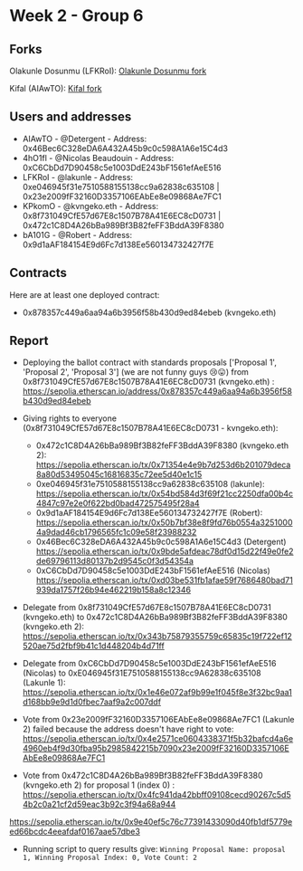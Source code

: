# Week 2 - Group 6

## Forks 

Olakunle Dosunmu (LFKRoI): [Olakunle Dosunmu fork](https://github.com/LakunleD/SolidityBootcampGroup6/)

Kifal (AIAwTO): [Kifal fork](https://github.com/Kifal15/SolidityBootcampGroup6)

## Users and addresses

- AIAwTO -  @Detergent - Address: 0x46Bec6C328eDA6A432A45b9c0c598A1A6e15C4d3 
- 4hO1fl - @Nicolas Beaudouin - Address: 0xC6CbDd7D90458c5e1003DdE243bF1561efAeE516
- LFKRoI - @lakunle - Address: 0xe046945f31e7510588155138cc9a62838c635108 | 0x23e2009fF32160D3357106EAbEe8e09868Ae7FC1
- KPkomO - @kvngeko.eth - Address: 0x8f731049CfE57d67E8c1507B78A41E6EC8cD0731 | 0x472c1C8D4A26bBa989Bf3B82feFF3BddA39F8380
- bA101G - @Robert - Address: 0x9d1aAF184154E9d6Fc7d138Ee560134732427f7E

## Contracts
Here are at least one deployed contract:
- 0x878357c449a6aa94a6b3956f58b430d9ed84ebeb (kvngeko.eth)

## Report

- Deploying the ballot contract with standards proposals \['Proposal 1', 'Proposal 2', 'Proposal 3'\] (we are not funny guys 😢😛) from 0x8f731049CfE57d67E8c1507B78A41E6EC8cD0731 (kvngeko.eth) : https://sepolia.etherscan.io/address/0x878357c449a6aa94a6b3956f58b430d9ed84ebeb
- Giving rights to everyone (0x8f731049CfE57d67E8c1507B78A41E6EC8cD0731 - kvngeko.eth):
  - 0x472c1C8D4A26bBa989Bf3B82feFF3BddA39F8380 (kvngeko.eth 2): https://sepolia.etherscan.io/tx/0x71354e4e9b7d253d6b201079deca8a80d53495045c16816835c72ee5d40e1c15
  - 0xe046945f31e7510588155138cc9a62838c635108 (lakunle): https://sepolia.etherscan.io/tx/0x54bd584d3f69f21cc2250dfa00b4c4847c97e2e0f622bd0bad472575495f28a4
  - 0x9d1aAF184154E9d6Fc7d138Ee560134732427f7E (Robert): https://sepolia.etherscan.io/tx/0x50b7bf38e8f9fd76b0554a32510004a9dad46cb1796565fc1c09e58f23988232
  - 0x46Bec6C328eDA6A432A45b9c0c598A1A6e15C4d3 (Detergent) https://sepolia.etherscan.io/tx/0x9bde5afdeac78df0d15d22f49e0fe2de69796113d80137b2d9545c0f3d54354a
  - 0xC6CbDd7D90458c5e1003DdE243bF1561efAeE516 (Nicolas) https://sepolia.etherscan.io/tx/0xd03be531fb1afae59f7686480bad71939da1757f26b94e462219b158a8c12346
 
- Delegate from 0x8f731049CfE57d67E8c1507B78A41E6EC8cD0731 (kvngeko.eth) to 0x472c1C8D4A26bBa989Bf3B82feFF3BddA39F8380 (kvngeko.eth 2): https://sepolia.etherscan.io/tx/0x343b75879355759c65835c19f722ef12520ae75d2fbf9b41c1d448204b4d71ff
- Delegate from 0xC6CbDd7D90458c5e1003DdE243bF1561efAeE516 (Nicolas) to 0xE046945f31E7510588155138cc9A62838c635108 (Lakunle 1): https://sepolia.etherscan.io/tx/0x1e46e072af9b99e1f045f8e3f32bc9aa1d168bb9e9d1d0fbec7aaf9a2c007ddf
  
- Vote from 0x23e2009fF32160D3357106EAbEe8e09868Ae7FC1 (Lakunle 2) failed because the address doesn't have right to vote: https://sepolia.etherscan.io/tx/0x4e2571ce0604338371f5b32bafcd4a6e4960eb4f9d30fba95b2985842215b7090x23e2009fF32160D3357106EAbEe8e09868Ae7FC1

- Vote from 0x472c1C8D4A26bBa989Bf3B82feFF3BddA39F8380 (kvngeko.eth 2) for proposal 1 (index 0) : https://sepolia.etherscan.io/tx/0x4fc941da42bbff09108cecd90267c5d54b2c0a21cf2d59eac3b92c3f94a68a944

 https://sepolia.etherscan.io/tx/0x9e40ef5c76c77391433090d40fb1df5779eed66bcdc4eeafdaf0167aae57dbe3
  - Running script to query results give: `Winning Proposal Name: proposal 1, Winning Proposal Index: 0, Vote Count: 2` 

